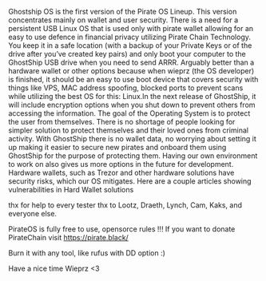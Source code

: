 Ghostship OS is the first version of the Pirate OS Lineup. This version concentrates mainly on wallet and user security. There is a need for a persistent USB Linux OS that is used only with pirate wallet allowing for an easy to use defence in financial privacy utilizing Pirate Chain Technology. You keep it in a safe location (with a backup of your Private Keys or of the drive after you’ve created key pairs) and only boot your computer to the GhostShip USB drive when you need to send ARRR. Arguably better than a hardware wallet or other options because when wieprz (the OS developer) is finished, it should be an easy to use boot device that covers security with things like VPS, MAC address spoofing, blocked ports to prevent scans while utilizing the best OS for this: Linux.In the next release of GhostShip, it will include encryption options when you shut down to prevent others from accessing the information. The goal of the Operating System is to protect the user from themselves. There is no shortage of people looking for simpler solution to protect themselves and their loved ones from criminal activity. With GhostShip there is no wallet data, no worrying about setting it up making it easier to secure new pirates and onboard them using GhostShip for the purpose of protecting them. Having our own environment to work on also gives us more options in the future for development. Hardware wallets, such as Trezor and other hardware solutions have security risks, which our OS mitigates. Here are a couple articles showing vulnerabilities in Hard Wallet solutions


thx for help to every tester
thx to Lootz, Draeth, Lynch, Cam, Kaks, and everyone else.


PirateOS is fully free to use, opensorce rules !!!
If you want to donate PirateChain visit https://pirate.black/

Burn it with any tool, like rufus with DD option :)

Have a nice time
Wieprz <3